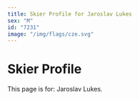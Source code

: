 ```yaml
---
title: Skier Profile for Jaroslav Lukes
sex: "M"
id: "7231"
image: "/img/flags/cze.svg" 
---
```


# Skier Profile

This page is for: Jaroslav Lukes.
    